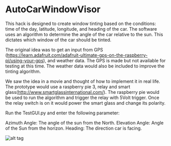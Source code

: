 # AutoCarWindowVisor

This hack is designed to create window tinting based on the conditions: time of the day, latitude, longitude, and heading of the car. The software uses an algorithm to determine the angle of the car relative to the sun. This dictates which window of the car should be tinted.

The original idea was to get an input from GPS (https://learn.adafruit.com/adafruit-ultimate-gps-on-the-raspberry-pi/using-your-gps), and weather data. The GPS is made but not available for testing at this time. The weather data would also be included to improve the tinting algorithm.

We saw the idea in a movie and thought of how to implement it in real life. The prototype would use a raspberry pie 3, relay and smart glass(http://www.smartglassinternational.com/). The raspberry pie would be used to run the algorithm and trigger the relay with 5Volt trigger. Once the relay switch is on it would power the smart glass and change its polarity.

Run the TestGUI.py and enter the following parameter:

Azimuth Angle: The angle of the sun from the North.
Elevation Angle: Angle of the Sun from the horizon.
Heading: The direction car is facing.


![alt tag](http://i.imgur.com/haofkhT.png)
